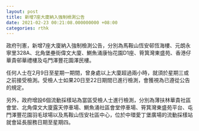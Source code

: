 ```yaml
---
layout: post
title: 新增7座大廈納入強制檢測公告
date: 2021-02-23 00:21:08.000000000 +08:00
categories: rthk
---
```


政府刊憲，新增7座大廈納入強制檢測公告，分別為馬鞍山恆安邨恆海樓、元朗永寧里328A、北角堡壘街偉文大廈、鰂魚涌康怡花園D1座、筲箕灣東盛苑、香港仔華貴邨華禮樓及屯門澤豐花園澤民樓。

任何人士在2月9日至星期一期間，曾身處以上大廈超過兩小時，就須於星期三或之前接受檢測。受檢人士如果20日至22日期間已進行檢測，會獲視為已遵從公告的規定。

另外，政府增設6個流動採樣站為當區受檢人士進行檢測，分別為薄扶林華貴社區會堂、北角偉文大廈露天停車場、鰂魚涌社區會堂停車場、筲箕灣東盛苑平台、屯門澤豐花園羽毛球場以及馬鞍山恆安社區中心，位於中環愛丁堡廣場的流動採樣站就會延長服務日期至星期四。
